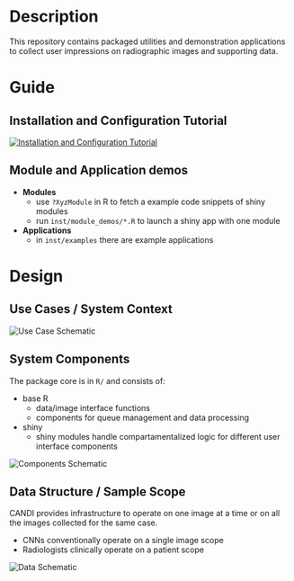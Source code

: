 # Description
This repository contains packaged utilities and demonstration applications to collect user impressions on radiographic images and supporting data.

# Guide
## Installation and Configuration Tutorial
[![Installation and Configuration Tutorial](https://i.ytimg.com/vi/8zhaj6PgGNw/3.jpg)](https://www.youtube.com/watch?v=8zhaj6PgGNw "Installation and Configuration Tutorial")

## Module and Application demos
* **Modules**
   * use `?XyzModule` in R to fetch a example code snippets of shiny modules
   * run `inst/module_demos/*.R` to launch a shiny app with one module
* **Applications**
  * in `inst/examples` there are example applications

# Design
## Use Cases / System Context
![Use Case Schematic](https://i.imgur.com/cW00AYp.png)

## System Components
The package core is in `R/` and consists of:

* base R
    * data/image interface functions
    * components for queue management and data processing
* shiny
    * shiny modules handle compartamentalized logic for different user interface components
    
![Components Schematic](https://i.imgur.com/nHCoWch.png)

## Data Structure / Sample Scope  
CANDI provides infrastructure to operate on one image at a time or on all the images collected for the same case. 
* CNNs conventionally operate on a single image scope
* Radiologists clinically operate on a patient scope
  
![Data Schematic](https://i.imgur.com/nbY57Dt.png)
